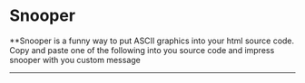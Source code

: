 # Snooper            
**Snooper is a funny way to put ASCII graphics into your html source code.
Copy and paste one of the following into you source code and impress snooper with you custom message
***